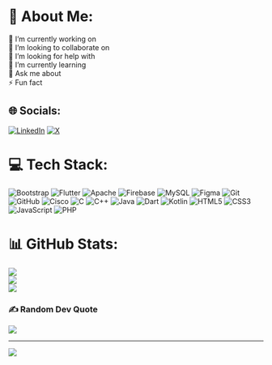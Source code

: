 # 💫 About Me:
🔭 I’m currently working on<br>
👯 I’m looking to collaborate on<br>
🤝 I’m looking for help with<br>
🌱 I’m currently learning<br>
💬 Ask me about<br>
⚡ Fun fact<br>

## 🌐 Socials:
[![LinkedIn](https://img.shields.io/badge/LinkedIn-%230077B5.svg?logo=linkedin&logoColor=white)](http://www.linkedin.com/in/fong-jun-yi-384251261) [![X](https://img.shields.io/badge/X-black.svg?logo=X&logoColor=white)](https://x.com/@redvfish_101) 

# 💻 Tech Stack:
![Bootstrap](https://img.shields.io/badge/bootstrap-%238511FA.svg?style=for-the-badge&logo=bootstrap&logoColor=white) ![Flutter](https://img.shields.io/badge/Flutter-%2302569B.svg?style=for-the-badge&logo=Flutter&logoColor=white) ![Apache](https://img.shields.io/badge/apache-%23D42029.svg?style=for-the-badge&logo=apache&logoColor=white) ![Firebase](https://img.shields.io/badge/firebase-a08021?style=for-the-badge&logo=firebase&logoColor=ffcd34) ![MySQL](https://img.shields.io/badge/mysql-4479A1.svg?style=for-the-badge&logo=mysql&logoColor=white) ![Figma](https://img.shields.io/badge/figma-%23F24E1E.svg?style=for-the-badge&logo=figma&logoColor=white) ![Git](https://img.shields.io/badge/git-%23F05033.svg?style=for-the-badge&logo=git&logoColor=white) ![GitHub](https://img.shields.io/badge/github-%23121011.svg?style=for-the-badge&logo=github&logoColor=white) ![Cisco](https://img.shields.io/badge/cisco-%23049fd9.svg?style=for-the-badge&logo=cisco&logoColor=black) ![C](https://img.shields.io/badge/c-%2300599C.svg?style=for-the-badge&logo=c&logoColor=white) ![C++](https://img.shields.io/badge/c++-%2300599C.svg?style=for-the-badge&logo=c%2B%2B&logoColor=white) ![Java](https://img.shields.io/badge/java-%23ED8B00.svg?style=for-the-badge&logo=openjdk&logoColor=white) ![Dart](https://img.shields.io/badge/dart-%230175C2.svg?style=for-the-badge&logo=dart&logoColor=white) ![Kotlin](https://img.shields.io/badge/kotlin-%237F52FF.svg?style=for-the-badge&logo=kotlin&logoColor=white) ![HTML5](https://img.shields.io/badge/html5-%23E34F26.svg?style=for-the-badge&logo=html5&logoColor=white) ![CSS3](https://img.shields.io/badge/css3-%231572B6.svg?style=for-the-badge&logo=css3&logoColor=white) ![JavaScript](https://img.shields.io/badge/javascript-%23323330.svg?style=for-the-badge&logo=javascript&logoColor=%23F7DF1E) ![PHP](https://img.shields.io/badge/php-%23777BB4.svg?style=for-the-badge&logo=php&logoColor=white)

# 📊 GitHub Stats:
![](https://github-readme-stats.vercel.app/api?username=Fjy0000&theme=github_dark&hide_border=true&include_all_commits=false&count_private=false)<br/>
![](https://github-readme-streak-stats.herokuapp.com/?user=Fjy0000&theme=github_dark&hide_border=true)<br/>
![](https://github-readme-stats.vercel.app/api/top-langs/?username=Fjy0000&theme=github_dark&hide_border=true&include_all_commits=false&count_private=false&layout=compact)

### ✍️ Random Dev Quote
![](https://quotes-github-readme.vercel.app/api?type=horizontal&theme=dark)

---
[![](https://visitcount.itsvg.in/api?id=Fjy0000&icon=3&color=1)](https://visitcount.itsvg.in)

<!-- Proudly created with GPRM ( https://gprm.itsvg.in ) -->
